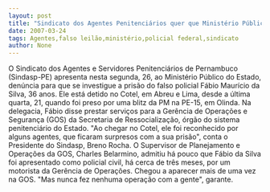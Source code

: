 ```yaml
---
layout: post
title: "Sindicato dos Agentes Penitenciários quer que Ministério Público investigue falso policial"
date: 2007-03-24
tags: Agentes,falso leilão,ministério,policial federal,sindicato
author: None
---
```

O Sindicato dos Agentes e Servidores Penitenciários de Pernambuco (Sindasp-PE) apresenta nesta segunda, 26, ao Ministério Público do Estado, denúncia para que se investigue a prisão do falso policial Fábio Maurício da Silva, 36 anos.
Ele está detido no Cotel, em Abreu e Lima, desde a última quarta, 21, quando foi preso por uma blitz da PM na PE-15, em Olinda.
Na delegacia, Fábio disse prestar serviços para a Gerência de Operações e Segurança (GOS) da Secretaria de Ressocialização, órgão do sistema penitenciário do Estado.
\"Ao chegar no Cotel, ele foi reconhecido por alguns agentes, que ficaram surpresos com a sua prisão\", conta o Presidente do Sindasp, Breno Rocha.
O Supervisor de Planejamento e Operações da GOS, Charles Belarmino, admitiu há pouco que Fábio da Silva foi apresentado como policial civil, há cerca de três meses, por um motorista da Gerência de Operações.
Chegou a aparecer mais de uma vez na GOS. \"Mas nunca fez nenhuma operação com a gente\", garante.  